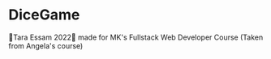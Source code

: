 # DiceGame
🎲Tara Essam 2022🎲 made for MK's Fullstack Web Developer Course (Taken from Angela's course)
